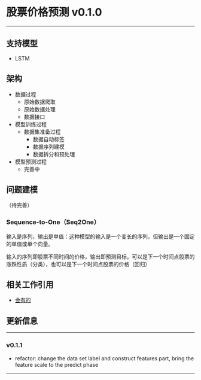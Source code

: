# 股票价格预测 v0.1.0

---


## 支持模型

- []() LSTM

## 架构

- 数据过程
  - 原始数据爬取
  - 原始数据处理
  - 数据接口
- 模型训练过程
  - 数据集准备过程
    - 数据自动标签
    - 数据序列建模
    - 数据拆分和预处理
- 模型预测过程
  - 完善中


## 问题建模

（待完善）

### Sequence-to-One（Seq2One）

输入是序列，输出是单值：这种模型的输入是一个变长的序列，但输出是一个固定的单值或单个向量。

输入的序列即股票不同时间的价格，输出即预测目标，可以是下一个时间点股票的涨跌性质（分类），也可以是下一个时间点股票的价格（回归）


## 相关工作引用

- [会有的]()

## 更新信息

---
### v0.1.1

- refactor: change the data set label and construct features part, bring the feature scale to the predict phase


---
